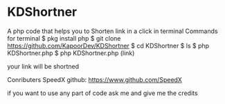 # KDShortner
A php code that helps you to Shorten link in a click in terminal
Commands for terminal
$ pkg install php
$ git clone https://github.com/KapoorDev/KDShortner
$ cd KDShortner
$ ls
$ php KDShortner.php
$ php KDShortner.php (link)

your link will be shortned

Conributers 
SpeedX 
github: https://www.github.com/SpeedX

if you want to use any part of code ask me and give me the credits
